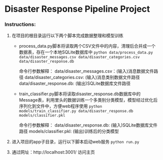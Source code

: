 # Disaster Response Pipeline Project

### Instructions:
1. 在项目的根目录运行以下两个脚本完成数据整理和模型训练

    - process_data.py脚本将读取两个CSV文件中的内容，清理后合并成一个数据表，存在一个本地SQLite数据库中
        `python data/process_data.py data/disaster_messages.csv data/disaster_categories.csv data/disaster_response.db`

        命令行参数解释：
        data/disaster_messages.csv：(输入)消息数据文件路径
        data/disaster_categories.csv: (输入)消息类别数据文件路径
        data/disaster_response.db: (输出)SQLite数据库文件路径


    - train_classifier.py脚本将读取disaster_response.db数据库中的Message表，利用里头的数据训练一个多类别分类模型，模型经过优化后序列化到文件中，方便web程序使用
        `python models/train_classifier.py data/disaster_response.db models/classifier.pkl`

        命令行参数解释：
        data/disaster_response.db: (输入)SQLite数据库文件路径
        models/classifier.pkl: (输出)训练后的分类模型

2. 进入项目的app子目录，运行以下脚本启动web服务
    `python run.py`

3. 通过网址：http://localhost:3001/ 访问主页

